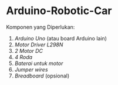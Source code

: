 # Arduino-Robotic-Car

Komponen yang Diperlukan:
1. *Arduino Uno* (atau board Arduino lain)
2. *Motor Driver L298N*
3. *2 Motor DC*
4. *4 Roda*
5. *Baterai untuk motor*
6. *Jumper wires*
7. *Breadboard* (opsional)
